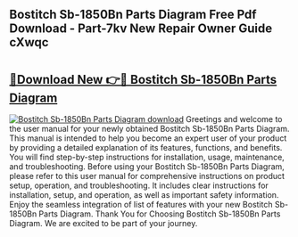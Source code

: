 ## Bostitch Sb-1850Bn Parts Diagram Free Pdf Download - Part-7kv New Repair Owner Guide cXwqc

# <h2><a href="http://dfhhsoi.blite.top/?on=Bostitch+Sb-1850Bn+Parts+Diagram">🔗Download New 👉🔴 Bostitch Sb-1850Bn Parts Diagram</a></h2>

[![Bostitch Sb-1850Bn Parts Diagram download](https://i.imgur.com/lujVjoI.png)](http://dfhhsoi.blite.top/?on=Bostitch+Sb-1850Bn+Parts+Diagram)
Greetings and welcome to the user manual for your newly obtained Bostitch Sb-1850Bn Parts Diagram. This manual is intended to help you become an expert user of your product by providing a detailed explanation of its features, functions, and benefits. You will find step-by-step instructions for installation, usage, maintenance, and troubleshooting. Before using your Bostitch Sb-1850Bn Parts Diagram, please refer to this user manual for comprehensive instructions on product setup, operation, and troubleshooting. It includes clear instructions for installation, setup, and operation, as well as important safety information. Enjoy the seamless integration of list of features with your new Bostitch Sb-1850Bn Parts Diagram. Thank You for Choosing Bostitch Sb-1850Bn Parts Diagram. We are excited to be part of your journey.
